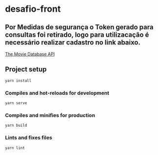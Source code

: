 # desafio-front

## Por Medidas de segurança o Token gerado para consultas foi retirado, logo para utilizacação é necessário realizar cadastro no link abaixo.
[The Movie Database API](https://developers.themoviedb.org/3/) 

## Project setup
```
yarn install
```

### Compiles and hot-reloads for development
```
yarn serve
```

### Compiles and minifies for production
```
yarn build
```

### Lints and fixes files
```
yarn lint
```
